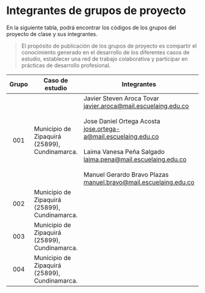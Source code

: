 # Integrantes de grupos de proyecto

En la siguiente tabla, podrá encontrar los códigos de los grupos del proyecto de clase y sus integrantes. 

> El propósito de publicación de los grupos de proyecto es compartir el conocimiento generado en el desarrollo de los diferentes casos de estudio, establecer una red de trabajo colaborativa y participar en prácticas de desarrollo profesional.

| Grupo | Caso de estudio                               | Integrantes                                                                                                                                                                                                                                                                                | Observaciones                   |
|:-----:|-----------------------------------------------|--------------------------------------------------------------------------------------------------------------------------------------------------------------------------------------------------------------------------------------------------------------------------------------------|---------------------------------|
|  001  | Municipio de Zipaquirá (25899), Cundinamarca. | Javier Steven Aroca Tovar<br>javier.aroca@mail.escuelaing.edu.co<br><br>Jose Daniel Ortega Acosta<br>jose.ortega-a@mail.escuelaing.edu.co<br><br>Laima Vanesa Peña Salgado<br>laima.pena@mail.escuelaing.edu.co<br><br>Manuel Gerardo Bravo Plazas<br>manuel.bravo@mail.escuelaing.edu.co  | Pregrado. Desarrollado completo |
|  002  | Municipio de Zipaquirá (25899), Cundinamarca. |                                                                                                                                                                                                                                                                                            |                                 |
|  003  | Municipio de Zipaquirá (25899), Cundinamarca. |                                                                                                                                                                                                                                                                                            |                                 |
|  004  | Municipio de Zipaquirá (25899), Cundinamarca. |                                                                                                                                                                                                                                                                                            |                                 |






